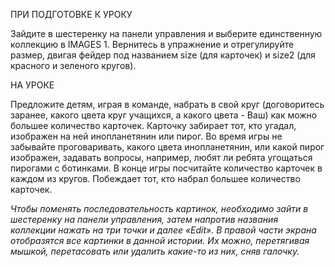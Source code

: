 ПРИ ПОДГОТОВКЕ К УРОКУ

Зайдите в шестеренку на панели управления и выберите единственную коллекцию в IMAGES 1. Вернитесь в упражнение и отрегулируйте размер, двигая фейдер под названием size (для карточек) и size2 (для красного и зеленого кругов).

НА УРОКЕ

Предложите детям, играя в команде, набрать в свой круг (договоритесь заранее, какого цвета круг учащихся, а какого цвета - Ваш) как можно большее количество карточек. Карточку забирает тот, кто угадал, изображен на ней инопланетянин или пирог. Во время игры не забывайте проговаривать, какого цвета инопланетянин, или какой пирог изображен, задавать вопросы, например, любят ли ребята угощаться пирогами с ботинками. В конце игры посчитайте количество карточек в каждом из кругов. Побеждает тот, кто набрал большее количество карточек.

*Чтобы поменять последовательность картинок, необходимо зайти в шестеренку на панели управления, затем напротив названия коллекции нажать на три точки и далее «Edit». В правой части экрана отобразятся все картинки в данной истории. Их можно, перетягивая мышкой, перетасовать или удалить какие-то из них, сняв галочку.*
